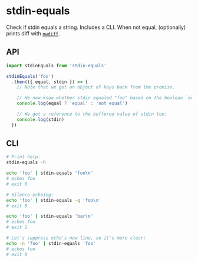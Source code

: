 # stdin-equals

Check if stdin equals a string. Includes a CLI. When not equal, (optionally) prints diff with [`nwdiff`](https://github.com/AndersDJohnson/nwdiff).

## API

```js
import stdinEquals from 'stdin-equals'

stdinEquals('foo')
  .then(({ equal, stdin }) => {
    // Note that we get an object of keys back from the promise.

    // We now know whether stdin equaled "foo" based on the boolean `equal`.
    console.log(equal ? 'equal' : 'not equal')

    // We get a reference to the buffered value of stdin too:
    console.log(stdin)
  })
```

## CLI

```sh
# Print help:
stdin-equals -h

echo 'foo' | stdin-equals 'foo\n'
# echos foo
# exit 0

# Silence echoing:
echo 'foo' | stdin-equals -q 'foo\n'
# exit 0

echo 'foo' | stdin-equals 'bar\n'
# echos foo
# exit 1

# Let's suppress echo's new line, so it's more clear:
echo -n 'foo' | stdin-equals 'foo'
# echos foo
# exit 0
```

